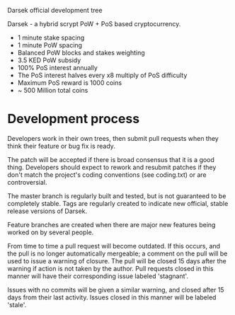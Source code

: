 Darsek official development tree

Darsek - a hybrid scrypt PoW + PoS based cryptocurrency.

* 1 minute stake spacing
* 1 minute PoW spacing
* Balanced PoW blocks and stakes weighting
* 3.5 KED PoW subsidy 
* 100% PoS interest annually
* The PoS interest halves every x8 multiply of PoS difficulty
* Maximum PoS reward is 1000 coins
* ~ 500 Million total coins

Development process
===========================

Developers work in their own trees, then submit pull requests when
they think their feature or bug fix is ready.

The patch will be accepted if there is broad consensus that it is a
good thing.  Developers should expect to rework and resubmit patches
if they don't match the project's coding conventions (see coding.txt)
or are controversial.

The master branch is regularly built and tested, but is not guaranteed
to be completely stable. Tags are regularly created to indicate new
official, stable release versions of Darsek.

Feature branches are created when there are major new features being
worked on by several people.

From time to time a pull request will become outdated. If this occurs, and
the pull is no longer automatically mergeable; a comment on the pull will
be used to issue a warning of closure. The pull will be closed 15 days
after the warning if action is not taken by the author. Pull requests closed
in this manner will have their corresponding issue labeled 'stagnant'.

Issues with no commits will be given a similar warning, and closed after
15 days from their last activity. Issues closed in this manner will be 
labeled 'stale'.
